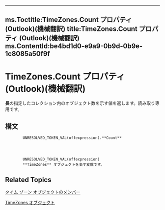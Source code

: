 

---
ms.Toctitle:TimeZones.Count プロパティ (Outlook)(機械翻訳)
title:TimeZones.Count プロパティ (Outlook)(機械翻訳)
ms.ContentId:be4bd1d0-e9a9-0b9d-0b9e-1c8085a50f9f
---
# TimeZones.Count プロパティ (Outlook)(機械翻訳)




**長**の指定したコレクション内のオブジェクト数を示す値を返します。読み取り専用です。

## 構文

            UNRESOLVED_TOKEN_VAL(offexpression).**Count**




            UNRESOLVED_TOKEN_VAL(offexpression)
            **TimeZones** オブジェクトを表す変数です。



## Related Topics

[タイム ゾーン オブジェクトのメンバー](b227e782-9290-5a24-b621-9906a713e8cd.md)

[TimeZones オブジェクト](c68f8589-44e9-3c12-45c1-96943fa9bcb7.md)




